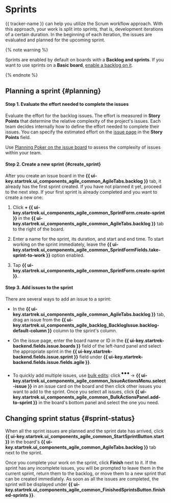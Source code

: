 # Sprints

{{ tracker-name }} can help you utilize the Scrum workflow approach. With this approach, your work is split into sprints, that is, development iterations of a certain duration. In the beginning of each iteration, the issues are evaluated and planned for the upcoming sprint.

{% note warning %}

Sprints are enabled by default on boards with a **Backlog and sprints**. If you want to use sprints on a **Basic board**, [enable a backlog on it](backlog.md#add-backlog).

{% endnote %}

## Planning a sprint {#planning}

#### Step 1. Evaluate the effort needed to complete the issues

Evaluate the effort for the backlog issues. The effort is measured in **Story Points** that determine the relative complexity of the project's issues. Each team decides internally how to define the effort needed to complete their issues. You can specify the estimated effort on the [issue page](../user/edit-ticket.md#edit-fields) in the **Story Points** field.

Use [Planning Poker on the issue board](poker.md) to assess the complexity of issues within your team.

#### Step 2. Create a new sprint {#create_sprint}

After you create an issue board in the **{{ ui-key.startrek.ui_components_agile_common_AgileTabs.backlog }}** tab, it already has the first sprint created. If you have not planned it yet, proceed to the next step. If your first sprint is already completed and you want to create a new one:

1. Click **+ {{ ui-key.startrek.ui_components_agile_common_SprintForm.create-sprint }}** in the **{{ ui-key.startrek.ui_components_agile_common_AgileTabs.backlog }}** tab to the right of the board.

1. Enter a name for the sprint, its duration, and start and end time. To start working on the sprint immediately, leave the **{{ ui-key.startrek.ui_components_agile_common_SprintFormFields.take-sprint-to-work }}** option enabled.

1. Tap **{{ ui-key.startrek.ui_components_agile_common_SprintForm.create-sprint }}**.

#### Step 3. Add issues to the sprint

There are several ways to add an issue to a sprint:

- In the **{{ ui-key.startrek.ui_components_agile_common_AgileTabs.backlog }}** tab, drag an issue from the **{{ ui-key.startrek.ui_components_agile_backlog_BacklogIssue.backlog-default-column }}** column to the sprint's column.

- On the issue page, enter the board name or ID in the **{{ ui-key.startrek-backend.fields.issue.boards }}** field of the left-hand panel and select the appropriate sprint in the **{{ ui-key.startrek-backend.fields.issue.sprint }}** field under **{{ ui-key.startrek-backend.fields.issue.fields.agile }}**.

- To quickly add multiple issues, use [bulk edits](agile-new-issues.md#bulk): click ![](../../_assets/tracker/svg/actions.svg) → **{{ ui-key.startrek.ui_components_agile_common_IssueActionsMenu.select-issue }}** in an issue card on the board and then click other issues you want to add to the sprint. Once you select all issues, click **{{ ui-key.startrek.ui_components_agile_common_BulkActionsPanel.add-to-sprint }}** in the board's bottom panel and select the one you need.

## Changing sprint status {#sprint-status}

When all the sprint issues are planned and the sprint date has arrived, click **{{ ui-key.startrek.ui_components_agile_common_StartSprintButton.start }}** in the board's **{{ ui-key.startrek.ui_components_agile_common_AgileTabs.backlog }}** tab next to the sprint.

Once you complete your work on the sprint, click **Finish** next to it. If the sprint has any incomplete issues, you will be prompted to leave them in the current sprint, return them to the backlog, or move them to a new sprint that can be created immediately. As soon as all the issues are completed, the sprint will be displayed under **{{ ui-key.startrek.ui_components_agile_common_FinishedSprintsButton.finished-sprints }}**.
